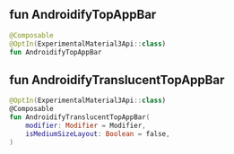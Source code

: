 
## fun AndroidifyTopAppBar

```kotlin
@Composable  
@OptIn(ExperimentalMaterial3Api::class)  
fun AndroidifyTopAppBar
```

## fun AndroidifyTranslucentTopAppBar

```kotlin
@OptIn(ExperimentalMaterial3Api::class)  
@Composable  
fun AndroidifyTranslucentTopAppBar(  
    modifier: Modifier = Modifier,  
    isMediumSizeLayout: Boolean = false,  
)
```
